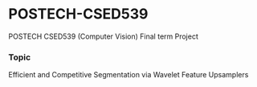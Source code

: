 # POSTECH-CSED539
POSTECH CSED539 (Computer Vision) Final term Project 


### Topic
Efficient and Competitive Segmentation via Wavelet Feature Upsamplers
